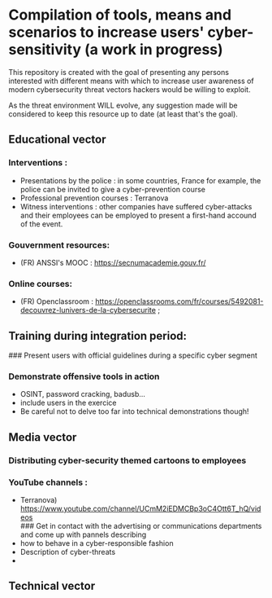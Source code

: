# Compilation of tools, means and scenarios to increase users' cyber-sensitivity (a work in progress)

This repository is created with the goal of presenting any persons interested with different means with which to increase user awareness of modern cybersecurity threat vectors hackers would be willing to exploit.

As the threat environment WILL evolve, any suggestion made will be considered to keep this resource up to date (at least that's the goal).

## Educational vector
### Interventions :
- Presentations by the police : in some countries, France for example, the police can be invited to give a cyber-prevention course
- Professional prevention courses : Terranova
- Witness interventions : other companies have suffered cyber-attacks and their employees can be employed to present a first-hand accound of the event.
### Gouvernment resources:
- (FR) ANSSI's MOOC : https://secnumacademie.gouv.fr/
### Online courses:
- (FR) Openclassroom : https://openclassrooms.com/fr/courses/5492081-decouvrez-lunivers-de-la-cybersecurite ;

## Training during integration period:
### Present users with official guidelines during a specific cyber segment
### Demonstrate offensive tools in action
- OSINT, password cracking, badusb...
- include users in the exercice
- Be careful not to delve too far into technical demonstrations though!

## Media vector
### Distributing cyber-security themed cartoons to employees
### YouTube channels : 
- Terranova) https://www.youtube.com/channel/UCmM2iEDMCBp3oC4Ott6T_hQ/videos  
### Get in contact with the advertising or communications departments and come up with pannels describing 
- how to behave in a cyber-responsible fashion
- Description of cyber-threats
- 

## Technical vector
